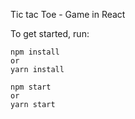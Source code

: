 Tic tac Toe - Game in React

To get started, run:
```
npm install
or
yarn install

npm start
or
yarn start
```
